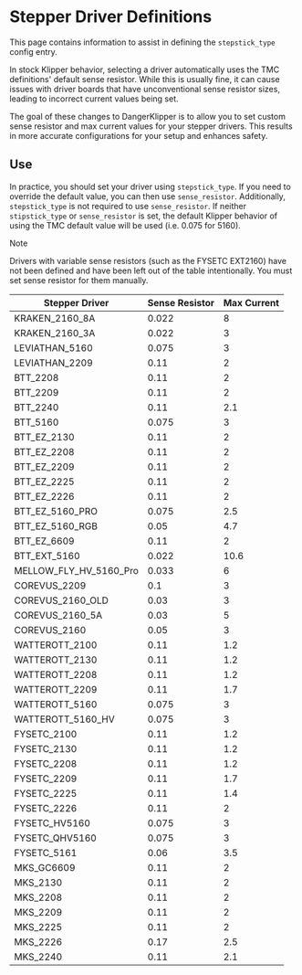 # Stepper Driver Definitions

This page contains information to assist in defining the `stepstick_type` config entry.

In stock Klipper behavior, selecting a driver automatically uses the TMC definitions' default sense resistor. While this is usually fine, it can cause issues with driver boards that have unconventional sense resistor sizes, leading to incorrect current values being set.

The goal of these changes to DangerKlipper is to allow you to set custom sense resistor and max current values for your stepper drivers. This results in more accurate configurations for your setup and enhances safety.


## Use
In practice, you should set your driver using `stepstick_type`. If you need to override the default value, you can then use `sense_resistor`. Additionally, `stepstick_type` is not required to use `sense_resistor`. If neither `stipstick_type` or `sense_resistor` is set, the default
Klipper behavior of using the TMC default value will be used (i.e. 0.075 for 5160).

> [!NOTE]
> Drivers with variable sense resistors (such as the FYSETC EXT2160) have not been defined and have been left out of the table intentionally. You must set sense resistor for them manually.


| Stepper Driver         | Sense Resistor | Max Current |
| ---------------------- | -------------- | ----------- |
| KRAKEN_2160_8A         | 0.022          | 8           |
| KRAKEN_2160_3A         | 0.022          | 3           |
| LEVIATHAN_5160         | 0.075          | 3           |
| LEVIATHAN_2209         | 0.11           | 2           |
| BTT_2208               | 0.11           | 2           |
| BTT_2209               | 0.11           | 2           |
| BTT_2240               | 0.11           | 2.1         |
| BTT_5160               | 0.075          | 3           |
| BTT_EZ_2130            | 0.11           | 2           |
| BTT_EZ_2208            | 0.11           | 2           |
| BTT_EZ_2209            | 0.11           | 2           |
| BTT_EZ_2225            | 0.11           | 2           |
| BTT_EZ_2226            | 0.11           | 2           |
| BTT_EZ_5160_PRO        | 0.075          | 2.5         |
| BTT_EZ_5160_RGB        | 0.05           | 4.7         |
| BTT_EZ_6609            | 0.11           | 2           |
| BTT_EXT_5160           | 0.022          | 10.6        |
| MELLOW_FLY_HV_5160_Pro | 0.033          | 6           |
| COREVUS_2209           | 0.1            | 3           |
| COREVUS_2160_OLD       | 0.03           | 3           |
| COREVUS_2160_5A        | 0.03           | 5           |
| COREVUS_2160           | 0.05           | 3           |
| WATTEROTT_2100         | 0.11           | 1.2         |
| WATTEROTT_2130         | 0.11           | 1.2         |
| WATTEROTT_2208         | 0.11           | 1.2         |
| WATTEROTT_2209         | 0.11           | 1.7         |
| WATTEROTT_5160         | 0.075          | 3           |
| WATTEROTT_5160_HV      | 0.075          | 3           |
| FYSETC_2100            | 0.11           | 1.2         |
| FYSETC_2130            | 0.11           | 1.2         |
| FYSETC_2208            | 0.11           | 1.2         |
| FYSETC_2209            | 0.11           | 1.7         |
| FYSETC_2225            | 0.11           | 1.4         |
| FYSETC_2226            | 0.11           | 2           |
| FYSETC_HV5160          | 0.075          | 3           |
| FYSETC_QHV5160         | 0.075          | 3           |
| FYSETC_5161            | 0.06           | 3.5         |
| MKS_GC6609             | 0.11           | 2           |
| MKS_2130               | 0.11           | 2           |
| MKS_2208               | 0.11           | 2           |
| MKS_2209               | 0.11           | 2           |
| MKS_2225               | 0.11           | 2           |
| MKS_2226               | 0.17           | 2.5         |
| MKS_2240               | 0.11           | 2.1         |
